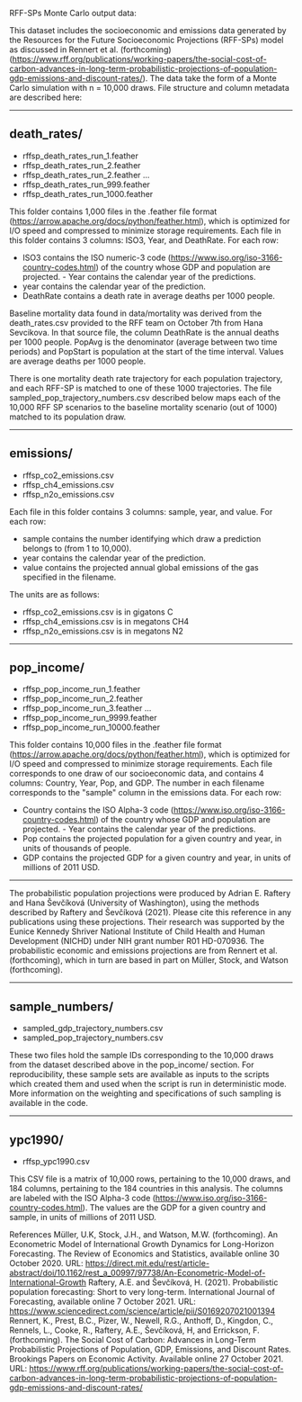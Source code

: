 RFF-SPs Monte Carlo output data:

This dataset includes the socioeconomic and emissions data generated by the Resources for the Future Socioeconomic Projections (RFF-SPs) model as discussed in Rennert et al. (forthcoming) (https://www.rff.org/publications/working-papers/the-social-cost-of-carbon-advances-in-long-term-probabilistic-projections-of-population-gdp-emissions-and-discount-rates/). The data take the form of a Monte Carlo simulation with n = 10,000 draws. File structure and column metadata are described here: 

---
death_rates/ 
--- 

-	rffsp_death_rates_run_1.feather
-	rffsp_death_rates_run_2.feather
-	rffsp_death_rates_run_2.feather
...
-	rffsp_death_rates_run_999.feather
-	rffsp_death_rates_run_1000.feather

This folder contains 1,000 files in the .feather file format (https://arrow.apache.org/docs/python/feather.html), which is optimized for I/O speed and compressed to minimize storage requirements. Each file in this folder contains 3 columns: ISO3, Year, and DeathRate. For each row:

- ISO3 contains the ISO numeric-3 code (https://www.iso.org/iso-3166-country-codes.html) of the country whose GDP and population are projected. - Year contains the calendar year of the predictions. 
- year contains the calendar year of the prediction. 
- DeathRate contains a death rate in average deaths per 1000 people. 

Baseline mortality data found in data/mortality was derived from the death_rates.csv provided to the RFF team on October 7th from Hana Sevcikova.  In that source file, the column DeathRate is the annual deaths per 1000 people. PopAvg is the denominator (average between two time periods) and PopStart is population at the start of the time interval. Values are average deaths per 1000 people.

There is one mortality death rate trajectory for each population trajectory, and each RFF-SP is matched to one of these 1000 trajectories. The file sampled_pop_trajectory_numbers.csv described below maps each of the 10,000 RFF SP scenarios to the baseline mortality scenario (out of 1000) matched to its population draw.

--- 
emissions/ 
--- 

-	rffsp_co2_emissions.csv 
-	rffsp_ch4_emissions.csv 
-	rffsp_n2o_emissions.csv 

Each file in this folder contains 3 columns: sample, year, and value. For each row: 
- sample contains the number identifying which draw a prediction belongs to (from 1 to 10,000). 
- year contains the calendar year of the prediction. 
- value contains the projected annual global emissions of the gas specified in the filename. 

The units are as follows:
-	rffsp_co2_emissions.csv is in gigatons C
-	rffsp_ch4_emissions.csv is in megatons CH4
-	rffsp_n2o_emissions.csv is in megatons N2

--- 
pop_income/ 
--- 

-	rffsp_pop_income_run_1.feather 
-	rffsp_pop_income_run_2.feather 
-	rffsp_pop_income_run_3.feather 
...
-	rffsp_pop_income_run_9999.feather 
-	rffsp_pop_income_run_10000.feather 

This folder contains 10,000 files in the .feather file format (https://arrow.apache.org/docs/python/feather.html), which is optimized for I/O speed and compressed to minimize storage requirements. Each file corresponds to one draw of our socioeconomic data, and contains 4 columns: Country, Year, Pop, and GDP. The number in each filename corresponds to the "sample" column in the emissions data. For each row: 
- Country contains the ISO Alpha-3 code (https://www.iso.org/iso-3166-country-codes.html) of the country whose GDP and population are projected. - Year contains the calendar year of the predictions. 
- Pop contains the projected population for a given country and year, in units of thousands of people. 
- GDP contains the projected GDP for a given country and year, in units of millions of 2011 USD.

---
The probabilistic population projections were produced by Adrian E. Raftery and Hana Ševčíková (University of Washington), using the methods described by Raftery and Ševčíková (2021). Please cite this reference in any publications using these projections. Their research was supported by the Eunice Kennedy Shriver National Institute of Child Health and Human Development (NICHD) under NIH grant number R01 HD-070936. 
The probabilistic economic and emissions projections are from Rennert et al. (forthcoming), which in turn are based in part on Müller, Stock, and Watson (forthcoming).

--- 
sample_numbers/ 
--- 

-	sampled_gdp_trajectory_numbers.csv
-	sampled_pop_trajectory_numbers.csv

These two files hold the sample IDs corresponding to the 10,000 draws from the dataset described above in the pop_income/ section. For reproducibility, these sample sets are available as inputs to the scripts which created them and used when the script is run in deterministic mode.  More information on the weighting and specifications of such sampling is available in the code.

--- 
ypc1990/ 
--- 

-	rffsp_ypc1990.csv

This CSV file is a matrix of 10,000 rows, pertaining to the 10,000 draws, and 184 columns, pertaining to the 184 countries in this analysis. The columns are labeled with the ISO Alpha-3 code (https://www.iso.org/iso-3166-country-codes.html). The values are the GDP for a given country and sample, in units of millions of 2011 USD.

References 
Müller, U.K, Stock, J.H., and Watson, M.W. (forthcoming). An Econometric Model of International Growth Dynamics for Long-Horizon Forecasting. The Review of Economics and Statistics, available online 30 October 2020. URL: https://direct.mit.edu/rest/article-abstract/doi/10.1162/rest_a_00997/97738/An-Econometric-Model-of-International-Growth
Raftery, A.E. and Ševčíková, H. (2021). Probabilistic population forecasting: Short to very long-term. International Journal of Forecasting, available online 7 October 2021. URL: https://www.sciencedirect.com/science/article/pii/S0169207021001394 
Rennert, K., Prest, B.C., Pizer, W., Newell, R.G., Anthoff, D., Kingdon, C., Rennels, L., Cooke, R., Raftery, A.E., Ševčíková, H, and Errickson, F. (forthcoming). The Social Cost of Carbon: Advances in Long-Term Probabilistic Projections of Population, GDP, Emissions, and Discount Rates. Brookings Papers on Economic Activity. Available online 27 October 2021. URL: https://www.rff.org/publications/working-papers/the-social-cost-of-carbon-advances-in-long-term-probabilistic-projections-of-population-gdp-emissions-and-discount-rates/ 
